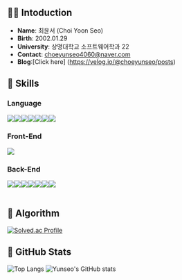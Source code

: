 ## 👋🏻 Intoduction
- **Name**:&nbsp;최윤서 (Choi Yoon Seo)
- **Birth**:&nbsp;2002.01.29
- **University**:&nbsp;상명대학교 소프트웨어학과 22
- **Contact**:&nbsp;choeyunseo4060@naver.com
- **Blog**:[Click here] (https://velog.io/@choeyunseo/posts)
 
## 🔨 Skills
### Language
<div style="display:flex; flex-direction:row;">
    <img src="https://img.shields.io/badge/c-A8B9CC?style=for-the-badge&logo=c&logoColor=white">  
    <img src="https://img.shields.io/badge/c++-00599C?style=for-the-badge&logo=c++&logoColor=white"> 
    <img src="https://img.shields.io/badge/python-3776AB?style=for-the-badge&logo=Python&logoColor=white"> 
    <img src="https://img.shields.io/badge/swift-F05138?style=for-the-badge&logo=Swift&logoColor=white">   
    <br>
    <img src="https://img.shields.io/badge/html5-E34F26?style=for-the-badge&logo=html5&logoColor=white"> 
    <img src="https://img.shields.io/badge/css-1572B6?style=for-the-badge&logo=css3&logoColor=white">
    <img src="https://img.shields.io/badge/javascript-F7DF1E?style=for-the-badge&logo=JavaScript&logoColor=white">
    <br>
</div>

### Front-End
<div style="display:flex; flex-direction:row;">
    <img src="https://img.shields.io/badge/React-20232A?style=for-the-badge&logo=react&logoColor=61DAFB">
</div>

### Back-End
<div style="display:flex; flex-direction:row;">
    <img src="https://img.shields.io/badge/django-092E20?style=for-the-badge&logo=Django&logoColor=white"> 
    <img src="https://img.shields.io/badge/Express.js-000000?style=for-the-badge&logo=express&logoColor=white">
    <br>
    <img src="https://img.shields.io/badge/mysql-4479A1?style=for-the-badge&logo=mysql&logoColor=white">
    <img src="https://img.shields.io/badge/linux-FCC624?style=for-the-badge&logo=linux&logoColor=black"> 
    <img src="https://img.shields.io/badge/apache tomcat-F8DC75?style=for-the-badge&logo=apachetomcat&logoColor=black">
    <br>
    <img src="https://img.shields.io/badge/Amazon RDS-527FFF?style=for-the-badge&logo=amazon rds&logoColor=white">
    <img src="https://img.shields.io/badge/Google GCP-FFF9F9?style=for-the-badge&logo=google&logoColor=black">
    <br>
</div><br>

## 🏅 Algorithm
[![Solved.ac Profile](http://mazassumnida.wtf/api/v2/generate_badge?boj=sky09508)](https://solved.ac/sky09508/)

## 🌱 GitHub Stats
![Top Langs](https://github-readme-stats.vercel.app/api/top-langs/?username=YunseoChoe&layout=compact&theme=dracula)
![Yunseo's GitHub stats](https://github-readme-stats.vercel.app/api?username=YunseoChoe&show_icons=true&theme=radical)
</div>

<!--
**YunseoChoe/YunseoChoe** is a ✨ _special_ ✨ repository because its `README.md` (this file) appears on your GitHub profile.

Here are some ideas to get you started:

- 🔭 I’m currently working on ...
- 🌱 I’m currently learning ...
- 👯 I’m looking to collaborate on ...
- 🤔 I’m looking for help with ...
- 💬 Ask me about ...
- 📫 How to reach me: ...
- 😄 Pronouns: ...
- ⚡ Fun fact: ...
-->
